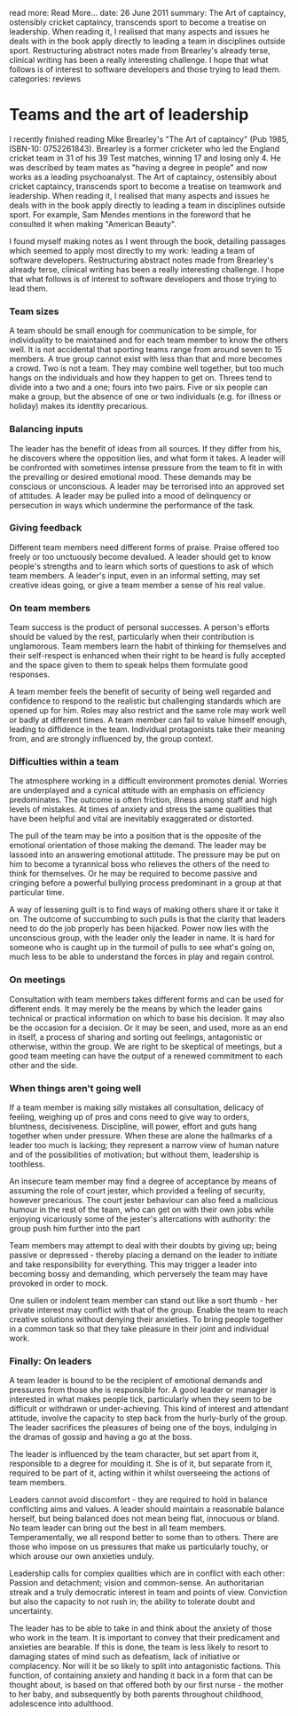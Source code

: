 read more: Read More...
date: 26 June 2011
summary: The Art of captaincy, ostensibly cricket captaincy, transcends sport to become a treatise on leadership. When reading it, I realised that many aspects and issues he deals with in the book apply directly to leading a team in disciplines outside sport. Restructuring abstract notes made from Brearley's already terse, clinical writing has been a really interesting challenge. I hope that what follows is of interest to software developers and those trying to lead them.
categories: reviews

# Teams and the art of leadership

I recently finished reading Mike Brearley's "The Art of captaincy" (Pub 1985, ISBN-10: 0752261843). Brearley is a former cricketer who led the England cricket team in 31 of his 39 Test matches, winning 17 and losing only 4. He was described by team mates as "having a degree in people" and now works as a leading psychoanalyst. The Art of captaincy, ostensibly about cricket captaincy, transcends sport to become a treatise on teamwork and leadership. When reading it, I realised that many aspects and issues he deals with in the book apply directly to leading a team in disciplines outside sport. For example, Sam Mendes mentions in the foreword that he consulted it when making "American Beauty".

I found myself making notes as I went through the book, detailing passages which seemed to apply most directly to my work: leading a team of software developers. Restructuring abstract notes made from Brearley's already terse, clinical writing has been a really interesting challenge. I hope that what follows is of interest to software developers and those trying to lead them.

### Team sizes

A team should be small enough for communication to be simple, for individuality to be maintained and for each team member to know the others well. It is not accidental that sporting teams range from around seven to 15 members. A true group cannot exist with less than that and more becomes a crowd. Two is not a team. They may combine well together, but too much hangs on the individuals and how they happen to get on. Threes tend to divide into a two and a one; fours into two pairs. Five or six people can make a group, but the absence of one or two individuals (e.g. for illness or holiday) makes its identity precarious.

### Balancing inputs

The leader has the benefit of ideas from all sources. If they differ from his, he discovers where the opposition lies, and what form it takes. A leader will be confronted with sometimes intense pressure from the team to fit in with the prevailing or desired emotional mood. These demands may be conscious or unconscious. A leader may be terrorised into an approved set of attitudes. A leader may be pulled into a mood of delinquency or persecution in ways which undermine the performance of the task.

### Giving feedback

Different team members need different forms of praise. Praise offered too freely or too unctuously become devalued. A leader should get to know people's strengths and to learn which sorts of questions to ask of which team members. A leader's input, even in an informal setting, may set creative ideas going, or give a team member a sense of his real value.

### On team members

Team success is the product of personal successes. A person's efforts should be valued by the rest, particularly when their contribution is unglamorous. Team members learn the habit of thinking for themselves and their self-respect is enhanced when their right to be heard is fully accepted and the space given to them to speak helps them formulate good responses.

A team member feels the benefit of security of being well regarded and confidence to respond to the realistic but challenging standards which are opened up for him. Roles may also restrict and the same role may work well or badly at different times. A team member can fail to value himself enough, leading to diffidence in the team. Individual protagonists take their meaning from, and are strongly influenced by, the group context.

### Difficulties within a team

The atmosphere working in a difficult environment promotes denial. Worries are underplayed and a cynical attitude with an emphasis on efficiency predominates. The outcome is often friction, illness among staff and high levels of mistakes. At times of anxiety and stress the same qualities that have been helpful and vital are inevitably exaggerated or distorted.

The pull of the team may be into a position that is the opposite of the emotional orientation of those making the demand. The leader may be lassoed into an answering emotional attitude. The pressure may be put on him to become a tyrannical boss who relieves the others of the need to think for themselves. Or he may be required to become passive and cringing before a powerful bullying process predominant in a group at that particular time.

A way of lessening guilt is to find ways of making others share it or take it on. The outcome of succumbing to such pulls is that the clarity that leaders need to do the job properly has been hijacked. Power now lies with the unconscious group, with the leader only the leader in name. It is hard for someone who is caught up in the turmoil of pulls to see what's going on, much less to be able to understand the forces in play and regain control.

### On meetings

Consultation with team members takes different forms and can be used for different ends. It may merely be the means by which the leader gains technical or practical information on which to base his decision. It may also be the occasion for a decision. Or it may be seen, and used, more as an end in itself, a process of sharing and sorting out feelings, antagonistic or otherwise, within the group. We are right to be skeptical of meetings, but a good team meeting can have the output of a renewed commitment to each other and the side.

### When things aren't going well

If a team member is making silly mistakes all consultation, delicacy of feeling, weighing up of pros and cons need to give way to orders, bluntness, decisiveness. Discipline, will power, effort and guts hang together when under pressure. When these are alone the hallmarks of a leader too much is lacking; they represent a narrow view of human nature and of the possibilities of motivation; but without them, leadership is toothless.

An insecure team member may find a degree of acceptance by means of assuming the role of court jester, which provided a feeling of security, however precarious. The court jester behaviour can also feed a malicious humour in the rest of the team, who can get on with their own jobs while enjoying vicariously some of the jester's altercations with authority: the group push him further into the part

Team members may attempt to deal with their doubts by giving up; being passive or depressed - thereby placing a demand on the leader to initiate and take responsibility for everything. This may trigger a leader into becoming bossy and demanding, which perversely the team may have provoked in order to mock. 

One sullen or indolent team member can stand out like a sort thumb - her private interest may conflict with that of the group. Enable the team to reach creative solutions without denying their anxieties. To bring people together in a common task so that they take pleasure in their joint and individual work.

### Finally: On leaders

A team leader is bound to be the recipient of emotional demands and pressures from those she is responsible for. A good leader or manager is interested in what makes people tick, particularly when they seem to be difficult or withdrawn or under-achieving. This kind of interest and attendant attitude, involve the capacity to step back from the hurly-burly of the group. The leader sacrifices the pleasures of being one of the boys, indulging in the dramas of gossip and having a go at the boss.

The leader is influenced by the team character, but set apart from it, responsible to a degree for moulding it. She is of it, but separate from it, required to be part of it, acting within it whilst overseeing the actions of team members.

Leaders cannot avoid discomfort - they are required to hold in balance conflicting aims and values. A leader should maintain a reasonable balance herself, but being balanced does not mean being flat, innocuous or bland. No team leader can bring out the best in all team members. Temperamentally, we all respond better to some than to others. There are those who impose on us pressures that make us particularly touchy, or which arouse our own anxieties unduly. 

Leadership calls for complex qualities which are in conflict with each other: Passion and detachment; vision and common-sense. An authoritarian streak and a truly democratic interest in team and points of view. Conviction but also the capacity to not rush in; the ability to tolerate doubt and uncertainty.

The leader has to be able to take in and think about the anxiety of those who work in the team. It is important to convey that their predicament and anxieties are bearable. If this is done, the team is less likely to resort to damaging states of mind such as defeatism, lack of initiative or complacency. Nor will it be so likely to split into antagonistic factions. This function, of containing anxiety and handing it back in a form that can be thought about, is based on that offered both by our first nurse - the mother to her baby, and subsequently by both parents throughout childhood, adolescence into adulthood.
